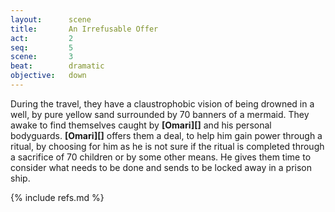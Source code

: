 ```yaml
---
layout:      scene
title:       An Irrefusable Offer
act:         2
seq:         5
scene:       3
beat:        dramatic
objective:   down
---
```



During the travel, they have a claustrophobic vision of being drowned in a well,
by pure yellow sand surrounded by 70 banners of a mermaid.
They awake to find themselves caught by **[Omari][]** and his personal bodyguards.
**[Omari][]** offers them a deal,
to help him gain power through a ritual,
by choosing for him as he is not sure if the ritual is completed through a sacrifice of 70 children or by some other means.
He gives them time to consider what needs to be done and sends to be locked away in a prison ship.



{% include refs.md %}
